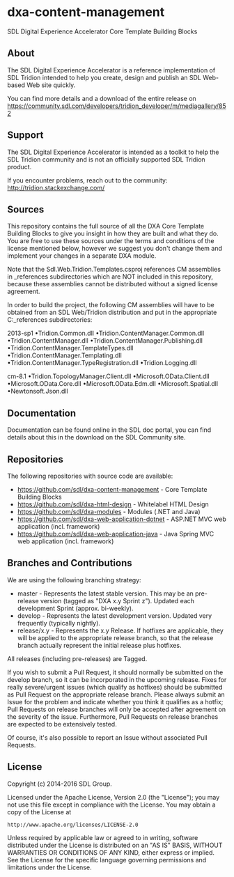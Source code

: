 dxa-content-management
===
SDL Digital Experience Accelerator Core Template Building Blocks


About
-----
The SDL Digital Experience Accelerator is a reference implementation of SDL Tridion intended to help you create, design and publish an SDL Web-based Web site quickly.

You can find more details and a download of the entire release on https://community.sdl.com/developers/tridion_developer/m/mediagallery/852


Support
---------------
The SDL Digital Experience Accelerator is intended as a toolkit to help the SDL Tridion community and is not an officially supported SDL Tridion product.

If you encounter problems, reach out to the community: http://tridion.stackexchange.com/


Sources
-------

This repository contains the full source of all the DXA Core Template Building Blocks to give you insight in how they are built and what they do. 
You are free to use these sources under the terms and conditions of the license mentioned below, however we suggest you don't change them and implement your changes in a separate DXA module. 

Note that the Sdl.Web.Tridion.Templates.csproj references CM assemblies in _references subdirectories which are NOT included in this repository, 
because these assemblies cannot be distributed without a signed license agreement.

In order to build the project, the following CM assemblies will have to be obtained from an SDL Web/Tridion distribution and put in the appropriate C:\_references subdirectories:

2013-sp1
•Tridion.Common.dll
•Tridion.ContentManager.Common.dll
•Tridion.ContentManager.dll
•Tridion.ContentManager.Publishing.dll
•Tridion.ContentManager.TemplateTypes.dll
•Tridion.ContentManager.Templating.dll
•Tridion.ContentManager.TypeRegistration.dll
•Tridion.Logging.dll

cm-8.1
•Tridion.TopologyManager.Client.dll
•Microsoft.OData.Client.dll
•Microsoft.OData.Core.dll
•Microsoft.OData.Edm.dll
•Microsoft.Spatial.dll
•Newtonsoft.Json.dll


Documentation
-------------

Documentation can be found online in the SDL doc portal, you can find details about this in the download on the SDL Community site.


Repositories
------------

The following repositories with source code are available:

 - https://github.com/sdl/dxa-content-management - Core Template Building Blocks
 - https://github.com/sdl/dxa-html-design - Whitelabel HTML Design
 - https://github.com/sdl/dxa-modules - Modules (.NET and Java)
 - https://github.com/sdl/dxa-web-application-dotnet - ASP.NET MVC web application (incl. framework)
 - https://github.com/sdl/dxa-web-application-java - Java Spring MVC web application (incl. framework)


Branches and Contributions
--------------------------

We are using the following branching strategy:

 - master - Represents the latest stable version. This may be an pre-release version (tagged as "DXA x.y Sprint z"). Updated each development Sprint (approx. bi-weekly).
 - develop - Represents the latest development version. Updated very frequently (typically nightly).
 - release/x.y - Represents the x.y Release. If hotfixes are applicable, they will be applied to the appropriate release branch, so that the release branch actually represent the initial release plus hotfixes.

All releases (including pre-releases) are Tagged. 
 
If you wish to submit a Pull Request, it should normally be submitted on the develop branch, so it can be incorporated in the upcoming release.
Fixes for really severe/urgent issues (which qualify as hotfixes) should be submitted as Pull Request on the appropriate release branch.
Please always submit an Issue for the problem and indicate whether you think it qualifies as a hotfix; Pull Requests on release branches will only be accepted after agreement on the severity of the issue.
Furthermore, Pull Requests on release branches are expected to be extensively tested.

Of course, it's also possible to report an Issue without associated Pull Requests.


License
-------
Copyright (c) 2014-2016 SDL Group.

Licensed under the Apache License, Version 2.0 (the "License");
you may not use this file except in compliance with the License.
You may obtain a copy of the License at

	http://www.apache.org/licenses/LICENSE-2.0

Unless required by applicable law or agreed to in writing, software distributed under the License is distributed on an "AS IS" BASIS, WITHOUT WARRANTIES OR CONDITIONS OF ANY KIND, either express or implied.
See the License for the specific language governing permissions and limitations under the License.
